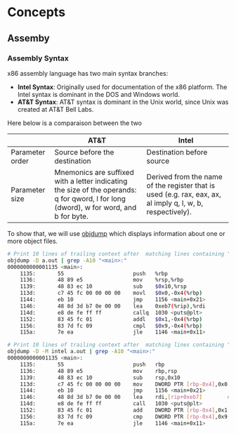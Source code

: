 
# Concepts

## Assemby

### Assembly Syntax

x86 assembly language has two main syntax branches:

- **Intel Syntax**: Originally used for documentation of the x86 platform. The Intel syntax is dominant in the DOS and Windows world.
- **AT&T Syntax**:  AT&T syntax is dominant in the Unix world, since Unix was created at AT&T Bell Labs.

Here below is a comparaison between the two

||AT&T|Intel|
|-|-|-|
|Parameter order|Source before the destination|Destination before source|
|Parameter size|Mnemonics are suffixed with a letter indicating the size of the operands: q for qword, l for long (dword), w for word, and b for byte.|Derived from the name of the register that is used (e.g. rax, eax, ax, al imply q, l, w, b, respectively).|

To show that, we will use [objdump](https://linux.die.net/man/1/objdump) which displays information about one or more object files.

```bash
# Print 10 lines of trailing context after  matching lines containing "<main>:"
objdump -D a.out | grep -A10 "<main>:"
0000000000001135 <main>:
    1135:       55                      push   %rbp
    1136:       48 89 e5                mov    %rsp,%rbp
    1139:       48 83 ec 10             sub    $0x10,%rsp
    113d:       c7 45 fc 00 00 00 00    movl   $0x0,-0x4(%rbp)
    1144:       eb 10                   jmp    1156 <main+0x21>
    1146:       48 8d 3d b7 0e 00 00    lea    0xeb7(%rip),%rdi        # 2004 <_IO_stdin_used+0x4>
    114d:       e8 de fe ff ff          callq  1030 <puts@plt>
    1152:       83 45 fc 01             addl   $0x1,-0x4(%rbp)
    1156:       83 7d fc 09             cmpl   $0x9,-0x4(%rbp)
    115a:       7e ea                   jle    1146 <main+0x11>

# Print 10 lines of trailing context after  matching lines containing "<main>:"
objdump -D -M intel a.out | grep -A10 "<main>:"
0000000000001135 <main>:
    1135:       55                      push   rbp
    1136:       48 89 e5                mov    rbp,rsp
    1139:       48 83 ec 10             sub    rsp,0x10
    113d:       c7 45 fc 00 00 00 00    mov    DWORD PTR [rbp-0x4],0x0
    1144:       eb 10                   jmp    1156 <main+0x21>
    1146:       48 8d 3d b7 0e 00 00    lea    rdi,[rip+0xeb7]        # 2004 <_IO_stdin_used+0x4>
    114d:       e8 de fe ff ff          call   1030 <puts@plt>
    1152:       83 45 fc 01             add    DWORD PTR [rbp-0x4],0x1
    1156:       83 7d fc 09             cmp    DWORD PTR [rbp-0x4],0x9
    115a:       7e ea                   jle    1146 <main+0x11>
```
